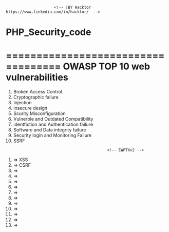                          <!-- |BY Hacktor  https://www.linkedin.com/in/hacktor/  -->
# PHP_Security_code

<!-- This project is a personal learning, so you will find errors or disorganization ;) -->
<!-- new list of vulnerabilities. -->
===================================
                                                OWASP TOP 10 web vulnerabilities
====================================
01. Broken Access Control.
02. Cryptographic failure
03. Injection
04. insecure design
05. Scurity Misconfiguration
06. Vulnerble and Outdated Compatibility
07. identfiction and Authentication failure
08. Software and Data integrity failure
09. Security login and Monitoring Failure
10. SSRF
<!-- ===================================== -->
                                                <!-- EWPTXv2 -->
1.  => XSS 
2.  => CSRF
3.  =>
4.  =>
5.  =>
6.  =>
7.  =>
8.  =>
9.  =>
10. =>
11. =>
12. =>
13. =>